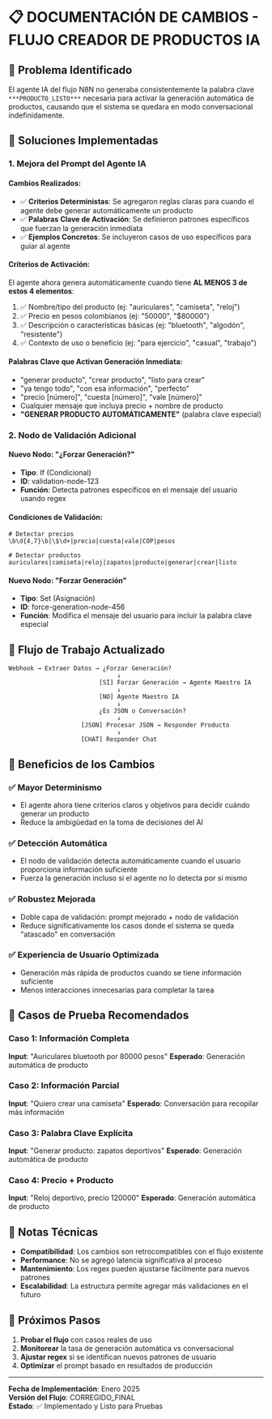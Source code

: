 # 📋 DOCUMENTACIÓN DE CAMBIOS - FLUJO CREADOR DE PRODUCTOS IA

## 🎯 Problema Identificado

El agente IA del flujo N8N no generaba consistentemente la palabra clave `***PRODUCTO_LISTO***` necesaria para activar la generación automática de productos, causando que el sistema se quedara en modo conversacional indefinidamente.

## 🔧 Soluciones Implementadas

### 1. **Mejora del Prompt del Agente IA**

#### Cambios Realizados:
- ✅ **Criterios Deterministas**: Se agregaron reglas claras para cuando el agente debe generar automáticamente un producto
- ✅ **Palabras Clave de Activación**: Se definieron patrones específicos que fuerzan la generación inmediata
- ✅ **Ejemplos Concretos**: Se incluyeron casos de uso específicos para guiar al agente

#### Criterios de Activación:
El agente ahora genera automáticamente cuando tiene **AL MENOS 3 de estos 4 elementos**:
1. ✅ Nombre/tipo del producto (ej: "auriculares", "camiseta", "reloj")
2. ✅ Precio en pesos colombianos (ej: "50000", "$80000")
3. ✅ Descripción o características básicas (ej: "bluetooth", "algodón", "resistente")
4. ✅ Contexto de uso o beneficio (ej: "para ejercicio", "casual", "trabajo")

#### Palabras Clave que Activan Generación Inmediata:
- "generar producto", "crear producto", "listo para crear"
- "ya tengo todo", "con esa información", "perfecto"
- "precio [número]", "cuesta [número]", "vale [número]"
- Cualquier mensaje que incluya precio + nombre de producto
- **"GENERAR PRODUCTO AUTOMÁTICAMENTE"** (palabra clave especial)

### 2. **Nodo de Validación Adicional**

#### Nuevo Nodo: "¿Forzar Generación?"
- **Tipo**: If (Condicional)
- **ID**: validation-node-123
- **Función**: Detecta patrones específicos en el mensaje del usuario usando regex

#### Condiciones de Validación:
```regex
# Detectar precios
\b\d{4,7}\b|\$\d+|precio|cuesta|vale|COP|pesos

# Detectar productos
auriculares|camiseta|reloj|zapatos|producto|generar|crear|listo
```

#### Nuevo Nodo: "Forzar Generación"
- **Tipo**: Set (Asignación)
- **ID**: force-generation-node-456
- **Función**: Modifica el mensaje del usuario para incluir la palabra clave especial

## 🔄 Flujo de Trabajo Actualizado

```
Webhook → Extraer Datos → ¿Forzar Generación? 
                              ↓
                         [SÍ] Forzar Generación → Agente Maestro IA
                              ↓
                         [NO] Agente Maestro IA
                              ↓
                         ¿Es JSON o Conversación?
                              ↓
                    [JSON] Procesar JSON → Responder Producto
                              ↓
                    [CHAT] Responder Chat
```

## 🎯 Beneficios de los Cambios

### ✅ **Mayor Determinismo**
- El agente ahora tiene criterios claros y objetivos para decidir cuándo generar un producto
- Reduce la ambigüedad en la toma de decisiones del AI

### ✅ **Detección Automática**
- El nodo de validación detecta automáticamente cuando el usuario proporciona información suficiente
- Fuerza la generación incluso si el agente no lo detecta por sí mismo

### ✅ **Robustez Mejorada**
- Doble capa de validación: prompt mejorado + nodo de validación
- Reduce significativamente los casos donde el sistema se queda "atascado" en conversación

### ✅ **Experiencia de Usuario Optimizada**
- Generación más rápida de productos cuando se tiene información suficiente
- Menos interacciones innecesarias para completar la tarea

## 🧪 Casos de Prueba Recomendados

### Caso 1: Información Completa
**Input**: "Auriculares bluetooth por 80000 pesos"
**Esperado**: Generación automática de producto

### Caso 2: Información Parcial
**Input**: "Quiero crear una camiseta"
**Esperado**: Conversación para recopilar más información

### Caso 3: Palabra Clave Explícita
**Input**: "Generar producto: zapatos deportivos"
**Esperado**: Generación automática de producto

### Caso 4: Precio + Producto
**Input**: "Reloj deportivo, precio 120000"
**Esperado**: Generación automática de producto

## 📝 Notas Técnicas

- **Compatibilidad**: Los cambios son retrocompatibles con el flujo existente
- **Performance**: No se agregó latencia significativa al proceso
- **Mantenimiento**: Los regex pueden ajustarse fácilmente para nuevos patrones
- **Escalabilidad**: La estructura permite agregar más validaciones en el futuro

## 🚀 Próximos Pasos

1. **Probar el flujo** con casos reales de uso
2. **Monitorear** la tasa de generación automática vs conversacional
3. **Ajustar regex** si se identifican nuevos patrones de usuario
4. **Optimizar** el prompt basado en resultados de producción

---

**Fecha de Implementación**: Enero 2025  
**Versión del Flujo**: CORREGIDO_FINAL  
**Estado**: ✅ Implementado y Listo para Pruebas